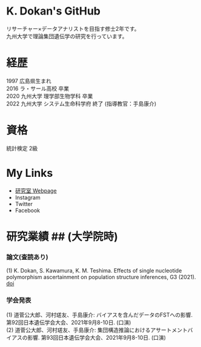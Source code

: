 # K. Dokan's GitHub

リサーチャー×データアナリストを目指す修士2年です。<br>
九州大学で理論集団遺伝学の研究を行っています。

#  経歴
1997 広島県生まれ<br>
2016 ラ・サール高校 卒業 <br>
2020 九州大学 理学部生物学科 卒業 <br>
2022 九州大学 システム生命科学府 終了 (指導教官：手島康介)

# 資格
統計検定 2級

# My Links
- [研究室 Webpage](http://www.biology.kyushu-u.ac.jp/~kteshima/)<br> 
- Instagram<br>
- Twitter<br>
- Facebook<br>

# 研究業績 ## (大学院時)

### 論文(査読あり)
(1) K. Dokan, S. Kawamura, K. M. Teshima. Effects of single nucleotide polymorphism ascertainment on population structure inferences, G3 (2021). [doi](https://academic.oup.com/g3journal/advance-article/doi/10.1093/g3journal/jkab128/6237890)<br>

### 学会発表
(1) 道菅公大郎、河村瑳友、手島康介: バイアスを含んだデータのFSTへの影響. 第92回日本遺伝学会大会、2021年9月8-10日. (口演)<br>
(2) 道菅公大郎、河村瑳友、手島康介: 集団構造推論におけるアサートメントバイアスの影響. 第93回日本遺伝学会大会、2021年9月8-10日. (口演)

<!--
**kdokan/kdokan** is a ✨ _special_ ✨ repository because its `README.md` (this file) appears on your GitHub profile.

Here are some ideas to get you started:

- 🔭 I’m currently working on ...
- 🌱 I’m currently learning ...
- 👯 I’m looking to collaborate on ...
- 🤔 I’m looking for help with ...
- 💬 Ask me about ...
- 📫 How to reach me: ...
- 😄 Pronouns: ...
- ⚡ Fun fact: ...
-->
